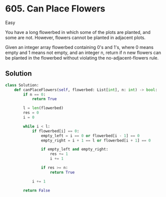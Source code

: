 # 605. Can Place Flowers

Easy

You have a long flowerbed in which some of the plots are planted, and some are
not. However, flowers cannot be planted in adjacent plots.

Given an integer array flowerbed containing 0's and 1's, where 0 means empty and
1 means not empty, and an integer n, return if n new flowers can be planted in
the flowerbed without violating the no-adjacent-flowers rule.

## Solution

```python
class Solution:
    def canPlaceFlowers(self, flowerbed: List[int], n: int) -> bool:
        if n == 0:
            return True

        l = len(flowerbed)
        res = 0
        i = 0

        while i < l:
            if flowerbed[i] == 0:
                empty_left = i == 0 or flowerbed[i - 1] == 0
                empty_right = i + 1 == l or flowerbed[i + 1] == 0

                if empty_left and empty_right:
                    res += 1
                    i += 1

                if res >= n:
                    return True

            i += 1

        return False
```
